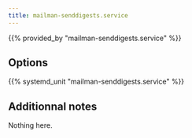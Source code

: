```yaml
---
title: mailman-senddigests.service
---
```


{{% provided_by "mailman-senddigests.service" %}}

## Options

{{% systemd_unit "mailman-senddigests.service" %}}

## Additionnal notes

Nothing here.